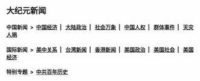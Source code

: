 ## 大纪元新闻

#### 中国新闻 &nbsp;>&nbsp; [中国经济](indexes/ncid283/README.md?10022045) &nbsp;| &nbsp; [大陆政治](indexes/ncid277/README.md?10022045) &nbsp;| &nbsp; [社会万象](indexes/ncid282/README.md?10022045) &nbsp;| &nbsp; [中国人权](indexes/ncid278/README.md?10022045) &nbsp;| &nbsp; [群体事件](indexes/ncid279/README.md?10022045) &nbsp;| &nbsp; [天灾人祸](indexes/ncid280/README.md?10022045)

#### 国际新闻 &nbsp;>&nbsp; [美中关系](indexes/nf1412576/README.md?10022045) &nbsp;| &nbsp; [台湾新闻](indexes/ncid1349361/README.md?10022045) &nbsp;| &nbsp; [香港新闻](indexes/ncid1349362/README.md?10022045) &nbsp;| &nbsp; [美国政治](indexes/ncid1078159/README.md?10022045) &nbsp;| &nbsp; [美国社会](indexes/ncid1078160/README.md?10022045) &nbsp;| &nbsp; [美国经济](indexes/ncid1078158/README.md?10022045)

#### 特别专题 &nbsp;>&nbsp; [中共百年历史](https://github.com/epoch-news/epoch-special/blob/master/README.md?10022045)  
